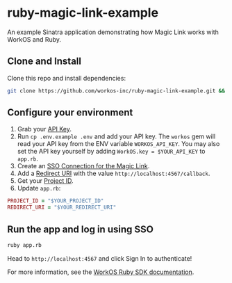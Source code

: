 # ruby-magic-link-example

An example Sinatra application demonstrating how Magic Link works with WorkOS and Ruby.

## Clone and Install

Clone this repo and install dependencies:

```sh
git clone https://github.com/workos-inc/ruby-magic-link-example.git && cd ruby-magic-link-example && bundle install
```

## Configure your environment

1. Grab your [API Key](https://dashboard.workos.com/api-keys).
2. Run `cp .env.example .env` and add your API key. The `workos` gem will read your API key from the ENV variable `WORKOS_API_KEY`. You may also set the API key yourself by adding `WorkOS.key = $YOUR_API_KEY` to `app.rb`.
2. Create an [SSO Connection for the Magic Link](https://dashboard.workos.com/sso/connections).
3. Add a [Redirect URI](https://dashboard.workos.com/sso/configuration) with the value `http://localhost:4567/callback`.
4. Get your [Project ID](https://dashboard.workos.com/sso/configuration).
5. Update `app.rb`:

```ruby
PROJECT_ID = "$YOUR_PROJECT_ID"
REDIRECT_URI = "$YOUR_REDIRECT_URI"
```

## Run the app and log in using SSO

```sh
ruby app.rb
```

Head to `http://localhost:4567` and click Sign In to authenticate!

For more information, see the [WorkOS Ruby SDK documentation](https://docs.workos.com/sdk/ruby).
